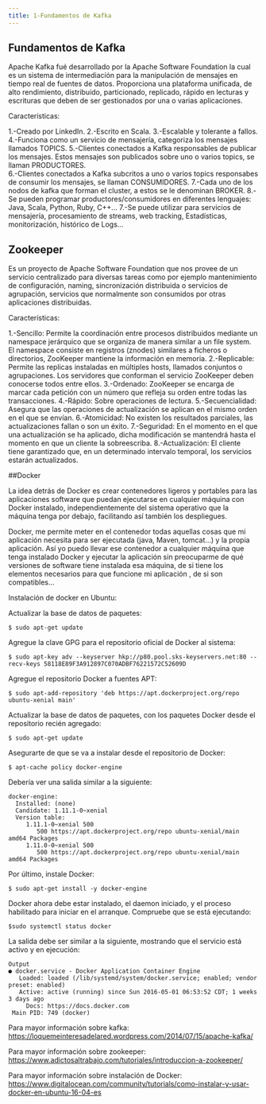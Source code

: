 ```yaml
---
title: 1-Fundamentos de Kafka
---
```

## Fundamentos de Kafka

Apache Kafka fué desarrollado por la Apache Software Foundation la cual es un sistema de intermediacíón para la manipulación de mensajes en tiempo real de fuentes de datos. Proporciona una plataforma unificada, de alto rendimiento, distribuido, particionado, replicado, rápido en lecturas y escrituras que deben de ser gestionados por una o varias aplicaciones. 

Características: 

1.-Creado por LinkedIn.
2.-Escrito en Scala.
3.-Escalable y tolerante a fallos.
4.-Funciona como un servicio de mensajería, categoriza los mensajes llamados TOPICS.
5.-Clientes conectados a Kafka responsables de publicar los mensajes. Estos mensajes son publicados sobre uno o varios topics, se llaman PRODUCTORES.  
6.-Clientes conectados a Kafka subcritos a uno o varios topics responsabes de consumir los mensajes, se llaman CONSUMIDORES. 
7.-Cada uno de los nodos de kafka que forman el cluster, a estos se le denominan BROKER. 
8.-Se pueden programar productores/consumidores en diferentes lenguajes: Java, Scala, Python, Ruby, C++...
7.-Se puede utilizar para servicios de mensajería, procesamiento de streams, web tracking, 	Estadísticas, monitorización, histórico de Logs...

## Zookeeper
Es un proyecto de Apache Software Foundation que nos provee de un servicio centralizado para diversas tareas como por ejemplo mantenimiento de configuración, naming, sincronización distribuida o servicios de agrupación, servicios que normalmente son consumidos por otras aplicaciones distribuidas. 

Características: 

1.-Sencillo: Permite la coordinación entre procesos distribuidos mediante un namespace jerárquico que se organiza de manera similar a un file system. El namespace consiste en registros (znodes) similares a ficheros o directorios, ZooKeeper mantiene la información en memoria.
2.-Replicable: Permite las replicas instaladas en múltiples hosts, llamados conjuntos o agrupaciones. Los servidores que conforman el servicio ZooKeeper deben conocerse todos entre ellos. 
3.-Ordenado: ZooKeeper se encarga de marcar cada petición con un número que refleja su orden entre todas las transacciones.
4.-Rápido: Sobre operaciones de lectura.
5.-Secuencialidad: Asegura que las operaciones de actualización se aplican en el mismo orden en el que se envían.
6.-Atomicidad: No existen los resultados parciales, las actualizaciones fallan o son un éxito.
7.-Seguridad: En el momento en el que una actualización se ha aplicado, dicha modificación se mantendrá hasta el momento en que un cliente la sobreescriba.
8.-Actualización: El cliente tiene garantizado que, en un determinado intervalo temporal, los servicios estarán actualizados.

##Docker 

La idea detrás de Docker es crear contenedores ligeros y portables para las aplicaciones software que puedan ejecutarse en cualquier máquina con Docker instalado, independientemente del sistema operativo que la máquina tenga por debajo, facilitando así también los despliegues.

Docker, me permite meter en el contenedor todas aquellas cosas que mi aplicación necesita para ser ejecutada (java, Maven, tomcat…) y la propia aplicación. Así yo puedo llevar ese contenedor a cualquier máquina que tenga instalado Docker y ejecutar la aplicación sin preocuparme de qué versiones de software tiene instalada esa máquina, de si tiene los elementos necesarios para que funcione mi aplicación , de si son compatibles…

Instalación de docker en Ubuntu: 

Actualizar la base de datos de paquetes:
```
$ sudo apt-get update
```

Agregue la clave GPG para el repositorio oficial de Docker al sistema:
```
$ sudo apt-key adv --keyserver hkp://p80.pool.sks-keyservers.net:80 --recv-keys 58118E89F3A912897C070ADBF76221572C52609D
```

Agregue el repositorio Docker a fuentes APT:
```
$ sudo apt-add-repository 'deb https://apt.dockerproject.org/repo ubuntu-xenial main'
```

Actualizar la base de datos de paquetes, con los paquetes Docker desde el repositorio recién agregado:
```
$ sudo apt-get update
```

Asegurarte de que se va a instalar desde el repositorio de Docker:
```
$ apt-cache policy docker-engine
```

Debería ver una salida similar a la siguiente:	
```
docker-engine:
  Installed: (none)
  Candidate: 1.11.1-0~xenial
  Version table:
     1.11.1-0~xenial 500
        500 https://apt.dockerproject.org/repo ubuntu-xenial/main amd64 Packages
     1.11.0-0~xenial 500
        500 https://apt.dockerproject.org/repo ubuntu-xenial/main amd64 Packages
```

Por último, instale Docker:
```
$ sudo apt-get install -y docker-engine
```

Docker ahora debe estar instalado, el daemon iniciado, y el proceso habilitado para iniciar en el arranque. Compruebe que se está ejecutando:
```
$sudo systemctl status docker
```

La salida debe ser similar a la siguiente, mostrando que el servicio está activo y en ejecución:
```
Output
● docker.service - Docker Application Container Engine
   Loaded: loaded (/lib/systemd/system/docker.service; enabled; vendor preset: enabled)
   Active: active (running) since Sun 2016-05-01 06:53:52 CDT; 1 weeks 3 days ago
     Docs: https://docs.docker.com
 Main PID: 749 (docker)
 ```


Para mayor información sobre kafka: <a href='https://loquemeinteresadelared.wordpress.com/2014/07/15/apache-kafka/' target='_blank' rel='nofollow'>https://loquemeinteresadelared.wordpress.com/2014/07/15/apache-kafka/</a>

Para mayor información sobre zookeeper: <a href='https://www.adictosaltrabajo.com/tutoriales/introduccion-a-zookeeper/' target='_blank' rel='nofollow'>https://www.adictosaltrabajo.com/tutoriales/introduccion-a-zookeeper/</a>

Para mayor información sobre instalación de Docker: <a href='https://www.digitalocean.com/community/tutorials/como-instalar-y-usar-docker-en-ubuntu-16-04-es' target='_blank' rel='nofollow'>https://www.digitalocean.com/community/tutorials/como-instalar-y-usar-docker-en-ubuntu-16-04-es</a>


